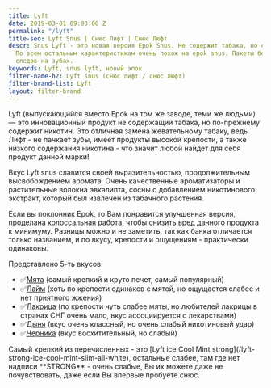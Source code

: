 ```yaml
---
title: Lyft
date: 2019-03-01 09:03:00 Z
permalink: "/lyft"
title-seo: Lyft Snus | Снюс Лифт | Снюс Люфт
descr: Snus Lyft - это новая версия Epok Snus. Не содержит табака, но содержит никотин.
  По всем остальным характеристикам очень похож на epok snus. Пакеты белые, не оставляют
  следов на зубах.
keywords: Lyft, snus lyft, новый эпок
filter-name-h2: Lyft snus (снюс лифт / снюс люфт)
filter-brand-list: Lyft
layout: filter-brand
---
```


Lyft (выпускающийся вместо Epok на том же заводе, теми же людьми) — это инновационный продукт не содержащий табака, но по-прежнему содержит никотин.
Это отличная замена жевательному табаку, ведь Лифт - не пачкает зубы, имеет продукты высокой крепости, а также низкого содержания никотина - что значит любой найдет для себя продукт данной марки!

Вкус Lyft snus славится своей выразительностью, продолжительным высвобождением аромата. Очень качественные ароматизаторы и растительные волокна эвкалипта, сосны с добавлением никотинового экстракт, который был извлечен из табачного растения.

Если вы поклонник Epok, то Вам понравится улучшенная версия, проделана колоссальная работа, чтобы снизить вред данного продукта к минимуму. Разницы можно и не заметить, так как банка отличается только названием, и по вкусу, крепости и ощущениям - практически одинаковы.

Представлено 5-ть вкусов:
<ul>
	<li>✅<a href="/lyft-strong-ice-cool-mint-slim-all-white">Мята</a> (самый крепкий и круто печет, самый популярный)</li>
	<li>✅<a href="/lyft-strong-lime-slim-all-white">Лайм</a> (хоть по крепости одинаков с мятой, но ощущается слабее и нет приятного жжения)</li>
	<li>✅<a href="/lyft-strong-licorice-slim-all-white">Лакрица</a> (по крепости чуть слабее мяты, но любителей лакрицы в странах СНГ очень мало, вкус ассоциируется с лекарствами)</li>
	<li>✅<a href="/lyft-melon-slim-all-white">Дыня</a> (вкус очень классный, но очень слабый никотиновый удар)</li>
	<li>✅<a href="/lyft-blueberry-slim-all-white-portion">Черника</a> (вкус восхитительный, но слабый)</li>
</ul>
Самый крепкий из перечисленных - это [Lyft ice Cool Mint strong](/lyft-strong-ice-cool-mint-slim-all-white), остальные слабее, там где нет надписи **STRONG** - очень слабые, Вы их можете даже не почувствовать, даже если Вы впервые пробуете снюс.